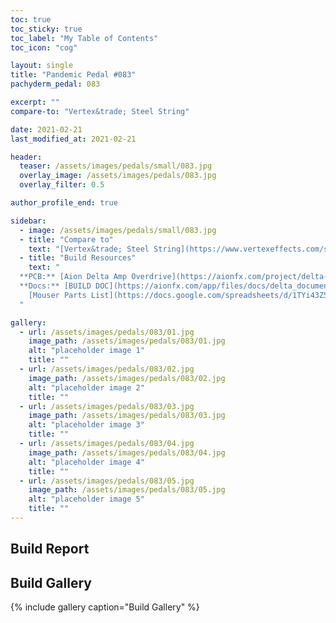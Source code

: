 ```yaml
---
toc: true
toc_sticky: true
toc_label: "My Table of Contents"
toc_icon: "cog"

layout: single
title: "Pandemic Pedal #083"
pachyderm_pedal: 083

excerpt: ""
compare-to: "Vertex&trade; Steel String"

date: 2021-02-21
last_modified_at: 2021-02-21

header:
  teaser: /assets/images/pedals/small/083.jpg
  overlay_image: /assets/images/pedals/083.jpg
  overlay_filter: 0.5

author_profile_end: true

sidebar:
  - image: /assets/images/pedals/small/083.jpg
  - title: "Compare to"
    text: "[Vertex&trade; Steel String](https://www.vertexeffects.com/steel-string-ii)"
  - title: "Build Resources"
    text: "
  **PCB:** [Aion Delta Amp Overdrive](https://aionfx.com/project/delta-amp-overdrive/)<br>
  **Docs:** [BUILD DOC](https://aionfx.com/app/files/docs/delta_documentation.pdf), 
    [Mouser Parts List](https://docs.google.com/spreadsheets/d/1TYi43Z5HuLOCzJBqoTUjHAno08vMrIYi-ZpMKLKeXHU/edit?usp=sharingm/spreadsheets/d/17Qt8zpGb3wJyxKrwSYHHqQgJlI_4Ysm4ScJ0fKKC-jk/edit?usp=sharing)
  "

gallery:
  - url: /assets/images/pedals/083/01.jpg
    image_path: /assets/images/pedals/083/01.jpg
    alt: "placeholder image 1"
    title: ""
  - url: /assets/images/pedals/083/02.jpg
    image_path: /assets/images/pedals/083/02.jpg
    alt: "placeholder image 2"
    title: ""
  - url: /assets/images/pedals/083/03.jpg
    image_path: /assets/images/pedals/083/03.jpg
    alt: "placeholder image 3"
    title: ""
  - url: /assets/images/pedals/083/04.jpg
    image_path: /assets/images/pedals/083/04.jpg
    alt: "placeholder image 4"
    title: ""
  - url: /assets/images/pedals/083/05.jpg
    image_path: /assets/images/pedals/083/05.jpg
    alt: "placeholder image 5"
    title: ""
---
```


## Build Report ##

## Build Gallery ##

{% include gallery caption="Build Gallery" %}
